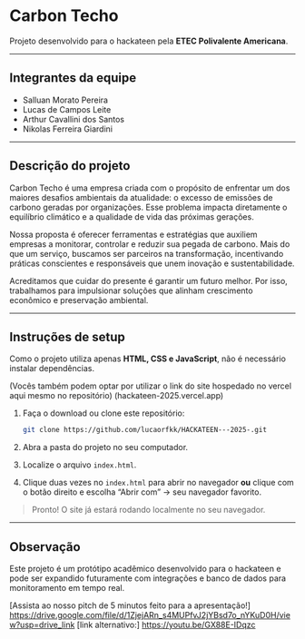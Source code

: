 # Carbon Techo

Projeto desenvolvido para o hackateen pela **ETEC Polivalente Americana**.

---

## Integrantes da equipe

* Salluan Morato Pereira
* Lucas de Campos Leite
* Arthur Cavallini dos Santos
* Nikolas Ferreira Giardini

---

## Descrição do projeto

Carbon Techo é uma empresa criada com o propósito de enfrentar um dos maiores desafios ambientais da atualidade: o excesso de emissões de carbono geradas por organizações. Esse problema impacta diretamente o equilíbrio climático e a qualidade de vida das próximas gerações.

Nossa proposta é oferecer ferramentas e estratégias que auxiliem empresas a monitorar, controlar e reduzir sua pegada de carbono. Mais do que um serviço, buscamos ser parceiros na transformação, incentivando práticas conscientes e responsáveis que unem inovação e sustentabilidade.

Acreditamos que cuidar do presente é garantir um futuro melhor. Por isso, trabalhamos para impulsionar soluções que alinham crescimento econômico e preservação ambiental.

---

## Instruções de setup

Como o projeto utiliza apenas **HTML, CSS e JavaScript**, não é necessário instalar dependências.

(Vocês também podem optar por utilizar o link do site hospedado no vercel aqui mesmo no repositório) (hackateen-2025.vercel.app)

1. Faça o download ou clone este repositório:

   ```bash
   git clone https://github.com/lucaorfkk/HACKATEEN---2025-.git
   ```

2. Abra a pasta do projeto no seu computador.

3. Localize o arquivo `index.html`.

4. Clique duas vezes no `index.html` para abrir no navegador **ou** clique com o botão direito e escolha “Abrir com” → seu navegador favorito.

> Pronto! O site já estará rodando localmente no seu navegador.

---

## Observação

Este projeto é um protótipo acadêmico desenvolvido para o hackateen e pode ser expandido futuramente com integrações e banco de dados para monitoramento em tempo real.

[Assista ao nosso pitch de 5 minutos feito para a apresentação!] https://drive.google.com/file/d/1ZjejARn_s4MUPfvJ2jYBsd7o_nYKuD0H/view?usp=drive_link
[link alternativo:] https://youtu.be/GX88E-IDqzc

